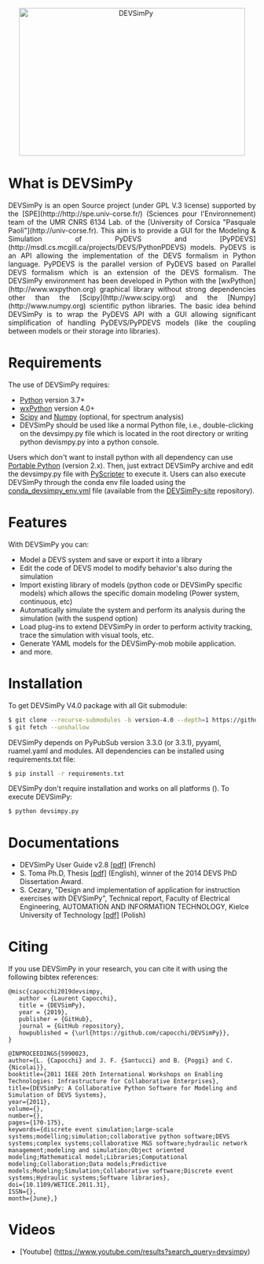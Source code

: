 <p align="center">
<img width="460" height="300" src="https://github.com/capocchi/DEVSimPy/blob/version-4.0/splash/splash.png" alt='DEVSimPy'>
</p>

# What is DEVSimPy
<p align="justify">
DEVSimPy is an open Source project (under GPL V.3 license) supported by the [SPE](http://http://spe.univ-corse.fr/) (Sciences pour l'Environnement) team of the UMR CNRS 6134 Lab. of the [University of Corsica "Pasquale Paoli"](http://univ-corse.fr). This aim is to provide a GUI for the Modeling & Simulation of PyDEVS and [PyPDEVS](http://msdl.cs.mcgill.ca/projects/DEVS/PythonPDEVS) models. PyDEVS is an API allowing the implementation of the DEVS formalism in Python language. PyPDEVS is the parallel version of PyDEVS based on Parallel DEVS formalism which is an extension of the DEVS formalism. 
 The DEVSimPy environment has been developed in Python with the [wxPython](http://www.wxpython.org) graphical library without 
strong dependencies other than the [Scipy](http://www.scipy.org) and the [Numpy](http://www.numpy.org) scientific python libraries. The basic idea behind DEVSimPy is to wrap the PyDEVS API with a GUI allowing 
significant simplification of handling PyDEVS/PyPDEVS models (like the coupling between models or their storage into libraries).
</p>

# Requirements
The use of DEVSimPy requires:

- [Python](http://www.python.org) version 3.7+
- [wxPython](http://www.wxpython.org) version 4.0+
- [Scipy](http://www.scipy.org) and [Numpy](http://www.numpy.org) (optional, for spectrum analysis)
- DEVSimPy should be used like a normal Python file, i.e., double-clicking on the devsimpy.py file which is located in the root directory or writing python devismpy.py into a python console.

Users which don't want to install python with all dependency can use [Portable Python](http://portablepython.com) (version 2.x). Then, just extract DEVSimPy archive and edit the devsimpy.py file with [PyScripter](https://sourceforge.net/projects/pyscripter/) to execute it. Users can also execute DEVSimPy through the conda env file loaded using the [conda_devsimpy_env.yml](https://github.com/capocchi/DEVSimPy-site/raw/gh-pages/conda_devsimpy_env.yml) file (available from the [DEVSimPy-site](https://github.com/capocchi/DEVSimPy-site) repository).

# Features
With DEVSimPy you can:

- Model a DEVS system and save or export it into a library
- Edit the code of DEVS model to modify behavior's also during the simulation
- Import existing library of models (python code or DEVSimPy specific models) which allows the specific domain modeling (Power system, continuous, etc)
- Automatically simulate the system and perform its analysis during the simulation (with the suspend option)
- Load plug-ins to extend DEVSimPy in order to perform activity tracking, trace the simulation with visual tools, etc.
- Generate YAML models for the DEVSimPy-mob mobile application.
- and more.

# Installation

To get DEVSimPy V4.0 package with all Git submodule: 
```sh
$ git clone --recurse-submodules -b version-4.0 --depth=1 https://github.com/capocchi/DEVSimPy.git .
$ git fetch --unshallow 
```

DEVSimPy depends on PyPubSub version 3.3.0 (or 3.3.1), pyyaml, ruamel.yaml and modules. 
All dependencies can be installed using requirements.txt file:
```sh
$ pip install -r requirements.txt
```

DEVSimPy don't require installation and works on all platforms (). To execute DEVSimPy:
```sh
$ python devsimpy.py
```

# Documentations
 - DEVSimPy User Guide v2.8 [[pdf]](http://portailweb.universita.corsica/stockage_public/portail/baaaaaes/files/DEVSimPy_guide_utilisateur.pdf) (French)
 - S. Toma Ph.D, Thesis [[pdf]](https://hal.archives-ouvertes.fr/tel-01141844/document) (English), winner of the 2014 DEVS PhD Dissertation Award.
 - S. Cezary, "Design and implementation of application for instruction exercises with DEVSimPy", Technical report, Faculty of Electrical Engineering, AUTOMATION AND INFORMATION TECHNOLOGY, Kielce University of Technology [[pdf]](http://portailweb.universita.corsica/stockage_public/portail/baaaaaes/files/report_Cezary.pdf) (Polish)

# Citing
 If you use DEVSimPy in your research, you can cite it with using the following bibtex references:
 ```
@misc{capocchi2019devsimpy,
    author = {Laurent Capocchi},
    title = {DEVSimPy},
    year = {2019},
    publisher = {GitHub},
    journal = {GitHub repository},
    howpublished = {\url{https://github.com/capocchi/DEVSimPy}},
}

@INPROCEEDINGS{5990023,
author={L. {Capocchi} and J. F. {Santucci} and B. {Poggi} and C. {Nicolai}},
booktitle={2011 IEEE 20th International Workshops on Enabling Technologies: Infrastructure for Collaborative Enterprises},
title={DEVSimPy: A Collaborative Python Software for Modeling and Simulation of DEVS Systems},
year={2011},
volume={},
number={},
pages={170-175},
keywords={discrete event simulation;large-scale systems;modelling;simulation;collaborative python software;DEVS systems;complex systems;collaborative M&S software;hydraulic network management;modeling and simulation;Object oriented modeling;Mathematical model;Libraries;Computational modeling;Collaboration;Data models;Predictive models;Modeling;Simulation;Collaborative software;Discrete event systems;Hydraulic systems;Software libraries},
doi={10.1109/WETICE.2011.31},
ISSN={},
month={June},}
```

# Videos
- [Youtube] (https://www.youtube.com/results?search_query=devsimpy)

